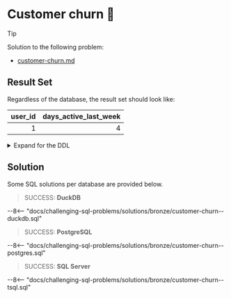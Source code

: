 # Customer churn 🔄

> [!TIP]
>
> Solution to the following problem:
>
> - [customer-churn.md](../../problems/bronze/customer-churn.md)

## Result Set

Regardless of the database, the result set should look like:

| user_id | days_active_last_week |
| ------: | --------------------: |
|       1 |                     4 |

<details>
<summary>Expand for the DDL</summary>
--8<-- "docs/challenging-sql-problems/solutions/bronze/customer-churn.sql"
</details>

## Solution

Some SQL solutions per database are provided below.

<!-- prettier-ignore -->
> SUCCESS: **DuckDB**
>
--8<-- "docs/challenging-sql-problems/solutions/bronze/customer-churn--duckdb.sql"

<!-- prettier-ignore -->
> SUCCESS: **PostgreSQL**
>
--8<-- "docs/challenging-sql-problems/solutions/bronze/customer-churn--postgres.sql"

<!-- prettier-ignore -->
> SUCCESS: **SQL Server**
>
--8<-- "docs/challenging-sql-problems/solutions/bronze/customer-churn--tsql.sql"
